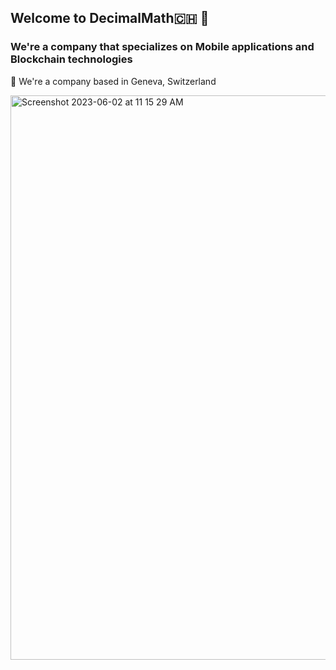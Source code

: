## Welcome to DecimalMath🇨🇭 👋

### We're a company that specializes on Mobile applications and Blockchain technologies

📍 We're a company based in Geneva, Switzerland

<img width="903" alt="Screenshot 2023-06-02 at 11 15 29 AM" src="https://github.com/decimalMath/.github/assets/532450/4cf833a1-56f8-4e80-ab69-354b3b64c18a">
